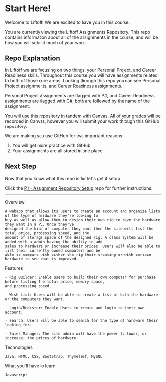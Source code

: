 # Start Here!
Welcome to Liftoff! We are excited to have you in this course.

You are currently viewing the Liftoff Assignments Repository. This repo contains information about all of the assignments in the course, and will be how you will submit much of your work.

## Repo Explanation
In Liftoff we are focusing on two things: your Personal Project, and Career Readiness skills. Throughout this course you will have assignments related to both of those core areas. Looking through this repo you can see Personal Project assignments, and Career Readiness assignments.

Personal Project Assignments are flagged with P#, and Career Readiness assignments are flagged with C#, both are followed by the name of the assignment.

You will use this repository in tandem with Canvas. All of your grades will be recorded in Canvas, however you will submit your work through this GitHub repository.

We are making you use GitHub for two important reasons:
<ol>
<li>You will get more practice with GitHub</li>
<li>Your assignments are all stored in one place</li>
</ol>

## Next Step
Now that you know what this repo is for let's get it setup.

Click the [P1 - Assignment Repository Setup](./P1-Assignment_Repository_Setup/) repo for further instructions.

------------------------------------------------------------------------------------------------------------------------

Overview

    A webapp that allows its users to create an account and organize lists of the type of hardware they're looking to
    buy as well as allow them to design their own rig to have the hardware they want in a PC. Once they've
    designed the kind of computer they want then the site will list the total price, processing speed, and the
    amount of storage space of the designed rig. A class system will be added with a admin having the ability to add
    sales to hardware or increase their prices. Users will also be able to list their currently owned computers and be
    able to compare with either the rig their creating or with certain hardware to see what is improved.



Features

	- Rig Builder: Enable users to build their own computer for purchase before listing the total price, memory space,
	and processing speed.

	- Wish List: Users will be able to create a list of both the hardware or the computers they want.

	- Login/Register: Enable Users to create and login to their own account.

	- Search: Users will be able to search for the type of hardware their looking for.

	- Sales Manager: The site admin will have the power to lower, or increase, the prices of hardware.



Technologies

    Java, HTML, CSS, BootStrap, Thymeleaf, MySQL



What you'll have to learn

    Javascript